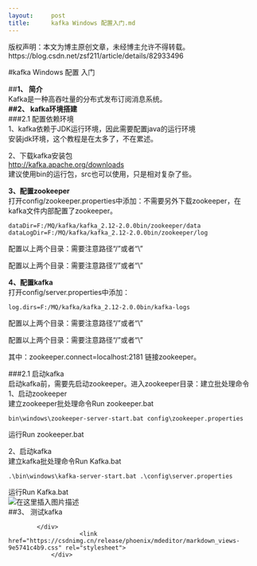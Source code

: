 ```yaml
---
layout:     post
title:      kafka Windows 配置入门.md
---
```

<div id="article_content" class="article_content clearfix csdn-tracking-statistics" data-pid="blog" data-mod="popu_307" data-dsm="post">
								<div class="article-copyright">
					版权声明：本文为博主原创文章，未经博主允许不得转载。					https://blog.csdn.net/zsf211/article/details/82933496				</div>
								            <div id="content_views" class="markdown_views prism-atom-one-dark">
							<!-- flowchart 箭头图标 勿删 -->
							<svg xmlns="http://www.w3.org/2000/svg" style="display: none;"><path stroke-linecap="round" d="M5,0 0,2.5 5,5z" id="raphael-marker-block" style="-webkit-tap-highlight-color: rgba(0, 0, 0, 0);"></path></svg>
							<p>#kafka Windows 配置 入门</p>
<p>##<strong>1、 简介</strong><br>
Kafka是一种高吞吐量的分布式发布订阅消息系统。<br>
<strong>##2、 kafka环境搭建</strong><br>
###2.1 配置依赖环境<br>
1、kafka依赖于JDK运行环境，因此需要配置java的运行环境<br>
安装jdk环境，这个教程是在太多了，不在累述。</p>
<p>2、下载kafka安装包<br>
<a href="http://kafka.apache.org/downloads" rel="nofollow">http://kafka.apache.org/downloads</a><br>
建议使用bin的运行包，src也可以使用，只是相对复杂了些。</p>
<p><strong>3、配置zookeeper</strong><br>
打开config/zookeeper.properties中添加：不需要另外下载zookeeper，在kafka文件内部配置了zookeeper。</p>
<pre><code>dataDir=F:/MQ/kafka/kafka_2.12-2.0.0bin/zookeeper/data
dataLogDir=F:/MQ/kafka/kafka_2.12-2.0.0bin/zookeeper/log
</code></pre>
<p>配置以上两个目录：需要注意路径“/”或者“\”</p>
<p>配置以上两个目录：需要注意路径“/”或者“\”</p>
<p><strong>4、配置kafka</strong><br>
打开config/server.properties中添加：</p>
<pre><code>log.dirs=F:/MQ/kafka/kafka_2.12-2.0.0bin/kafka-logs
</code></pre>
<p>配置以上两个目录：需要注意路径“/”或者“\”</p>
<p>配置以上两个目录：需要注意路径“/”或者“\”</p>
<p>其中：zookeeper.connect=localhost:2181 链接zookeeper。</p>
<p>###2.1 启动kafka<br>
启动kafka前，需要先启动zookeeper。进入zookeeper目录：建立批处理命令<br>
1、启动zookeeper<br>
建立zookeeper批处理命令Run zookeeper.bat</p>
<pre><code>bin\windows\zookeeper-server-start.bat config\zookeeper.properties
</code></pre>
<p>运行Run zookeeper.bat</p>
<p>2、启动kafka<br>
建立kafka批处理命令Run Kafka.bat</p>
<pre><code>.\bin\windows\kafka-server-start.bat .\config\server.properties
</code></pre>
<p>运行Run Kafka.bat<br>
<img src="https://img-blog.csdn.net/20181003195446372?watermark/2/text/aHR0cHM6Ly9ibG9nLmNzZG4ubmV0L3pzZjIxMQ==/font/5a6L5L2T/fontsize/400/fill/I0JBQkFCMA==/dissolve/70" alt="在这里插入图片描述"><br>
##3、 测试kafka</p>

            </div>
						<link href="https://csdnimg.cn/release/phoenix/mdeditor/markdown_views-9e5741c4b9.css" rel="stylesheet">
                </div>